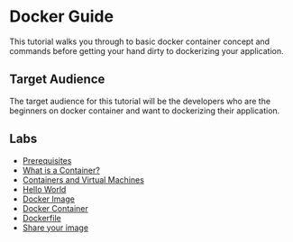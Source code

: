 # Docker Guide

This tutorial walks you through to basic docker container concept and commands before getting your hand dirty to dockerizing your application.

## Target Audience

The target audience for this tutorial will be the developers who are the beginners on docker container and want to dockerizing their application.

## Labs

* [Prerequisites](docs/01-prerequisites.md)
* [What is a Container?](docs/02-what-is-container.md)
* [Containers and Virtual Machines](docs/03-containers-and-virtual-machines.md)
* [Hello World](docs/04-hello-world.md)
* [Docker Image](docs/05-docker-image.md)
* [Docker Container](docs/06-docker-container.md)
* [Dockerfile](docs/07-dockerfile.md)
* [Share your image](docs/08-share-your-image.md)